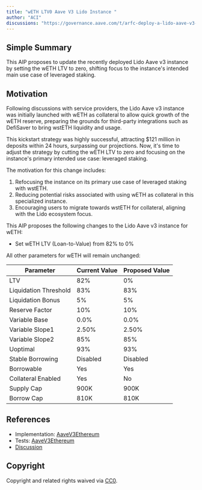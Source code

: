```yaml
---
title: "wETH LTV0 Aave V3 Lido Instance "
author: "ACI"
discussions: "https://governance.aave.com/t/arfc-deploy-a-lido-aave-v3-instance/18047/18"
---
```


## Simple Summary

This AIP proposes to update the recently deployed Lido Aave v3 instance by setting the wETH LTV to zero, shifting focus to the instance's intended main use case of leveraged staking.

## Motivation

Following discussions with service providers, the Lido Aave v3 instance was initially launched with wETH as collateral to allow quick growth of the wETH reserve, preparing the grounds for third-party integrations such as DefiSaver to bring wstETH liquidity and usage.

This kickstart strategy was highly successful, attracting $121 million in deposits within 24 hours, surpassing our projections. Now, it's time to adjust the strategy by cutting the wETH LTV to zero and focusing on the instance's primary intended use case: leveraged staking.

The motivation for this change includes:

1. Refocusing the instance on its primary use case of leveraged staking with wstETH.
2. Reducing potential risks associated with using wETH as collateral in this specialized instance.
3. Encouraging users to migrate towards wstETH for collateral, aligning with the Lido ecosystem focus.

This AIP proposes the following changes to the Lido Aave v3 instance for wETH:

- Set wETH LTV (Loan-to-Value) from 82% to 0%

All other parameters for wETH will remain unchanged:

| Parameter             | Current Value | Proposed Value |
| --------------------- | ------------- | -------------- |
| LTV                   | 82%           | 0%             |
| Liquidation Threshold | 83%           | 83%            |
| Liquidation Bonus     | 5%            | 5%             |
| Reserve Factor        | 10%           | 10%            |
| Variable Base         | 0.0%          | 0.0%           |
| Variable Slope1       | 2.50%         | 2.50%          |
| Variable Slope2       | 85%           | 85%            |
| Uoptimal              | 93%           | 93%            |
| Stable Borrowing      | Disabled      | Disabled       |
| Borrowable            | Yes           | Yes            |
| Collateral Enabled    | Yes           | No             |
| Supply Cap            | 900K          | 900K           |
| Borrow Cap            | 810K          | 810K           |

## References

- Implementation: [AaveV3Ethereum](https://github.com/bgd-labs/aave-proposals-v3/blob/main/src/20240729_AaveV3Ethereum_WETHLTV0AaveV3LidoInstance/AaveV3Ethereum_WETHLTV0AaveV3LidoInstance_20240729.sol)
- Tests: [AaveV3Ethereum](https://github.com/bgd-labs/aave-proposals-v3/blob/main/src/20240729_AaveV3Ethereum_WETHLTV0AaveV3LidoInstance/AaveV3Ethereum_WETHLTV0AaveV3LidoInstance_20240729.t.sol)
- [Discussion](https://governance.aave.com/t/arfc-deploy-a-lido-aave-v3-instance/18047/18)

## Copyright

Copyright and related rights waived via [CC0](https://creativecommons.org/publicdomain/zero/1.0/).
